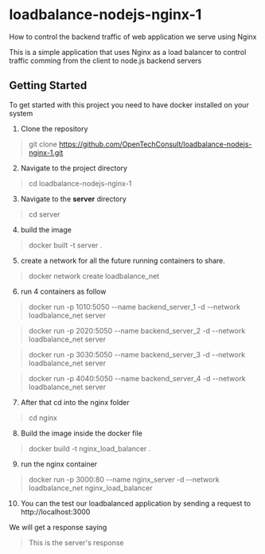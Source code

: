 # loadbalance-nodejs-nginx-1

How to control the backend traffic of web application we serve using Nginx

This is a simple application that uses Nginx as a load balancer to control traffic comming from the client to node.js backend servers 

## Getting Started

To get started with this project you need to have docker installed on your system

1. Clone the repository

> git clone https://github.com/OpenTechConsult/loadbalance-nodejs-nginx-1.git

2. Navigate to the project directory

> cd loadbalance-nodejs-nginx-1

3. Navigate to the **server** directory

> cd server

4. build the image 

> docker built -t server .

5. create a network for all the future running containers to share.

>  docker network create loadbalance_net

6. run 4 containers as follow

> docker run -p 1010:5050 --name backend_server_1 -d --network loadbalance_net server

> docker run -p 2020:5050 --name backend_server_2 -d --network loadbalance_net server

> docker run -p 3030:5050 --name backend_server_3 -d --network loadbalance_net server

> docker run -p 4040:5050 --name backend_server_4 -d --network loadbalance_net server


7. After that cd into the nginx folder 

> cd nginx

8. Build the image inside the docker file

> docker build -t nginx_load_balancer .

9. run the nginx container 

> docker run -p 3000:80 --name nginx_server -d --network loadbalance_net nginx_load_balancer

10. You can the test our loadbalanced application by sending a request to http://localhost:3000

We will get a response saying

> This is the server's response
